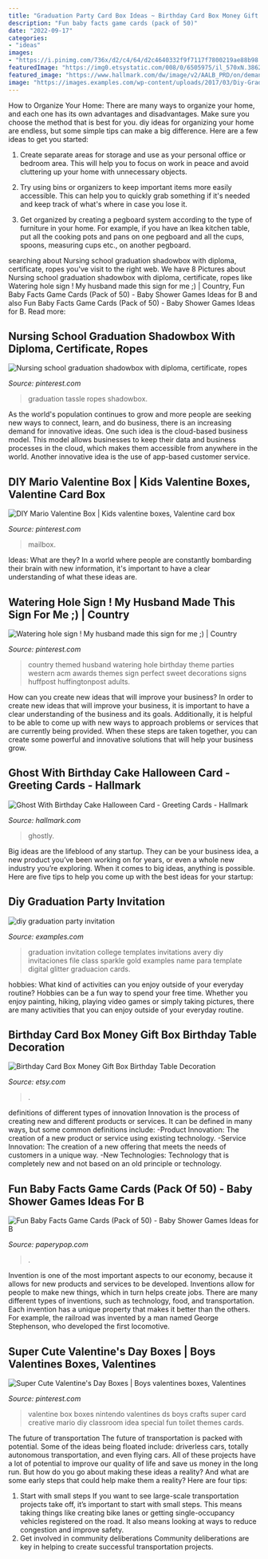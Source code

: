 ```yaml
---
title: "Graduation Party Card Box Ideas ~ Birthday Card Box Money Gift Box Birthday Table Decoration"
description: "Fun baby facts game cards (pack of 50)"
date: "2022-09-17"
categories:
- "ideas"
images:
- "https://i.pinimg.com/736x/d2/c4/64/d2c4640332f9f7117f7800219ae88b98.jpg"
featuredImage: "https://img0.etsystatic.com/008/0/6505975/il_570xN.386238514_fe85.jpg"
featured_image: "https://www.hallmark.com/dw/image/v2/AALB_PRD/on/demandware.static/-/Sites-hallmark-master/default/dwfbf5b62f/images/finished-goods/Ghost-With-Birthday-Cake-Halloween-Card-root-299H1252_PV.1.H1252.jpg_Source_Image.jpg"
image: "https://images.examples.com/wp-content/uploads/2017/03/Diy-Graduation-Party-Invitation.jpg"
---
```



How to Organize Your Home: There are many ways to organize your home, and each one has its own advantages and disadvantages. Make sure you choose the method that is best for you.
diy ideas for organizing your home are endless, but some simple tips can make a big difference. Here are a few ideas to get you started:
1. Create separate areas for storage and use as your personal office or bedroom area. This will help you to focus on work in peace and avoid cluttering up your home with unnecessary objects.

2. Try using bins or organizers to keep important items more easily accessible. This can help you to quickly grab something if it's needed and keep track of what's where in case you lose it.

3. Get organized by creating a pegboard system according to the type of furniture in your home. For example, if you have an Ikea kitchen table, put all the cooking pots and pans on one pegboard and all the cups, spoons, measuring cups etc., on another pegboard.

	

		
searching about Nursing school graduation shadowbox with diploma, certificate, ropes you've visit to the right web. We have 8 Pictures about Nursing school graduation shadowbox with diploma, certificate, ropes like Watering hole sign ! My husband made this sign for me ;) | Country, Fun Baby Facts Game Cards (Pack of 50) - Baby Shower Games Ideas for B and also Fun Baby Facts Game Cards (Pack of 50) - Baby Shower Games Ideas for B. Read more:
		
    
## Nursing School Graduation Shadowbox With Diploma, Certificate, Ropes

<img loading=lazy src="https://i.pinimg.com/736x/d2/c4/64/d2c4640332f9f7117f7800219ae88b98.jpg" onerror="this.onerror=null;this.src='https://tse1.mm.bing.net/th?id=OIP.5hXFbJe0zQuI8AFlIOqyVQHaKe&amp;pid=15.1';" alt="Nursing school graduation shadowbox with diploma, certificate, ropes">

_Source: pinterest.com_

>graduation tassle ropes shadowbox. 

	

As the world's population continues to grow and more people are seeking new ways to connect, learn, and do business, there is an increasing demand for innovative ideas. One such idea is the cloud-based business model. This model allows businesses to keep their data and business processes in the cloud, which makes them accessible from anywhere in the world. Another innovative idea is the use of app-based customer service.

    
## DIY Mario Valentine Box | Kids Valentine Boxes, Valentine Card Box

<img loading=lazy src="https://i.pinimg.com/736x/63/a5/36/63a5366e8517c7659d9525b6cc51d397--kids-valentines-valentine-party.jpg" onerror="this.onerror=null;this.src='https://tse3.mm.bing.net/th?id=OIP.ZvAxymo5iY0nALfIYcWCPQHaJ3&amp;pid=15.1';" alt="DIY Mario Valentine Box | Kids valentine boxes, Valentine card box">

_Source: pinterest.com_

>mailbox. 

	

Ideas: What are they?
In a world where people are constantly bombarding their brain with new information, it's important to have a clear understanding of what these ideas are.

    
## Watering Hole Sign ! My Husband Made This Sign For Me ;) | Country

<img loading=lazy src="https://i.pinimg.com/originals/04/85/7d/04857ddfcb7c440b0d7f2e74af536a50.jpg" onerror="this.onerror=null;this.src='https://tse2.mm.bing.net/th?id=OIP.reJP7blFH79kwyen-5UepAHaJ4&amp;pid=15.1';" alt="Watering hole sign ! My husband made this sign for me ;) | Country">

_Source: pinterest.com_

>country themed husband watering hole birthday theme parties western acm awards themes sign perfect sweet decorations signs huffpost huffingtonpost adults. 

	

How can you create new ideas that will improve your business?
In order to create new ideas that will improve your business, it is important to have a clear understanding of the business and its goals. Additionally, it is helpful to be able to come up with new ways to approach problems or services that are currently being provided. When these steps are taken together, you can create some powerful and innovative solutions that will help your business grow.

    
## Ghost With Birthday Cake Halloween Card - Greeting Cards - Hallmark

<img loading=lazy src="https://www.hallmark.com/dw/image/v2/AALB_PRD/on/demandware.static/-/Sites-hallmark-master/default/dwfbf5b62f/images/finished-goods/Ghost-With-Birthday-Cake-Halloween-Card-root-299H1252_PV.1.H1252.jpg_Source_Image.jpg" onerror="this.onerror=null;this.src='https://tse1.mm.bing.net/th?id=OIP.VzJvJE2YfxptiIqimOqYbQHaKz&amp;pid=15.1';" alt="Ghost With Birthday Cake Halloween Card - Greeting Cards - Hallmark">

_Source: hallmark.com_

>ghostly. 

	

Big ideas are the lifeblood of any startup. They can be your business idea, a new product you’ve been working on for years, or even a whole new industry you’re exploring. When it comes to big ideas, anything is possible. Here are five tips to help you come up with the best ideas for your startup: 

    
## Diy Graduation Party Invitation

<img loading=lazy src="https://images.examples.com/wp-content/uploads/2017/03/Diy-Graduation-Party-Invitation.jpg" onerror="this.onerror=null;this.src='https://tse3.mm.bing.net/th?id=OIP.XQun_ta1SEz_a7s0YxtSxQHaHa&amp;pid=15.1';" alt="diy graduation party invitation">

_Source: examples.com_

>graduation invitation college templates invitations avery diy invitaciones file class sparkle gold examples name para template digital glitter graduacion cards. 

	

hobbies: What kind of activities can you enjoy outside of your everyday routine?
Hobbies can be a fun way to spend your free time. Whether you enjoy painting, hiking, playing video games or simply taking pictures, there are many activities that you can enjoy outside of your everyday routine.

    
## Birthday Card Box Money Gift Box Birthday Table Decoration

<img loading=lazy src="https://img0.etsystatic.com/008/0/6505975/il_570xN.386238514_fe85.jpg" onerror="this.onerror=null;this.src='https://tse4.mm.bing.net/th?id=OIP.xuBQwLWWHYsooHYgUwHUbgHaK4&amp;pid=15.1';" alt="Birthday Card Box Money Gift Box Birthday Table Decoration">

_Source: etsy.com_

>. 

	

definitions of different types of innovation
Innovation is the process of creating new and different products or services. It can be defined in many ways, but some common definitions include: 
-Product Innovation: The creation of a new product or service using existing technology.
-Service Innovation: The creation of a new offering that meets the needs of customers in a unique way.
-New Technologies: Technology that is completely new and not based on an old principle or technology.

    
## Fun Baby Facts Game Cards (Pack Of 50) - Baby Shower Games Ideas For B

<img loading=lazy src="https://cdn.shopify.com/s/files/1/2793/0192/products/Fun_Baby_Facts_-_Woodland_-_Single_1024x1024@2x.jpg?v=1574124562" onerror="this.onerror=null;this.src='https://tse4.mm.bing.net/th?id=OIP.PhBFVsdIc_wgtJzBGxLvPgHaKt&amp;pid=15.1';" alt="Fun Baby Facts Game Cards (Pack of 50) - Baby Shower Games Ideas for B">

_Source: paperypop.com_

>. 

	

Invention is one of the most important aspects to our economy, because it allows for new products and services to be developed. Inventions allow for people to make new things, which in turn helps create jobs. There are many different types of inventions, such as technology, food, and transportation. Each invention has a unique property that makes it better than the others. For example, the railroad was invented by a man named George Stephenson, who developed the first locomotive.

    
## Super Cute Valentine&#039;s Day Boxes | Boys Valentines Boxes, Valentines

<img loading=lazy src="https://i.pinimg.com/736x/d5/56/94/d55694a3670ce64585833812ccad1aed--valentine-day-boxes-mario-valentine-box-ideas.jpg" onerror="this.onerror=null;this.src='https://tse1.mm.bing.net/th?id=OIP.11E2L4ZAVSfpwaoIyhxK7QHaJ6&amp;pid=15.1';" alt="Super Cute Valentine&#039;s Day Boxes | Boys valentines boxes, Valentines">

_Source: pinterest.com_

>valentine box boxes nintendo valentines ds boys crafts super card creative mario diy classroom idea special fun toilet themes cards. 

	

The future of transportation
The future of transportation is packed with potential. Some of the ideas being floated include: driverless cars, totally autonomous transportation, and even flying cars. All of these projects have a lot of potential to improve our quality of life and save us money in the long run. But how do you go about making these ideas a reality? And what are some early steps that could help make them a reality? Here are four tips: 
1. Start with small steps 
If you want to see large-scale transportation projects take off, it’s important to start with small steps. This means taking things like creating bike lanes or getting single-occupancy vehicles registered on the road. It also means looking at ways to reduce congestion and improve safety. 
2. Get involved in community deliberations 
Community deliberations are key in helping to create successful transportation projects.

